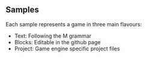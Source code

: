 ## Samples

Each sample represents a game in three main flavours:

- Text: Following the M grammar
- Blocks: Editable in the github page
- Project: Game engine specific project files
